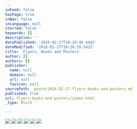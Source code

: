 ```yaml
---
inFeed: false
hasPage: true
inNav: false
inLanguage: null
starred: false
keywords: []
description: ''
datePublished: '2016-02-17T10:20:46.444Z'
dateModified: '2016-02-17T10:20:19.543Z'
title: 'Flyers, Books and Posters'
author: []
authors: []
publisher:
  name: null
  domain: null
  url: null
  favicon: null
sourcePath: _posts/2016-02-17-flyers-books-and-posters.md
published: true
url: flyers-books-and-posters/index.html
_type: Blurb

---
```

![](https://the-grid-user-content.s3-us-west-2.amazonaws.com/b8e465d1-b3ad-4edd-a354-9161959cade4.png)
![](https://the-grid-user-content.s3-us-west-2.amazonaws.com/216c0099-2da4-4809-a901-a4ac1d525570.jpg)
![](https://the-grid-user-content.s3-us-west-2.amazonaws.com/fd22b574-4def-4b58-a4b0-183841efe2ab.jpg)
![](https://the-grid-user-content.s3-us-west-2.amazonaws.com/c37f1072-6187-4abd-9019-129dd28e6a37.jpg)
![](https://the-grid-user-content.s3-us-west-2.amazonaws.com/ddf93ce7-644d-4d81-933b-6b6bd5de55b4.jpg)
![](https://the-grid-user-content.s3-us-west-2.amazonaws.com/fc321892-654e-46b8-b0a0-05ea45af3119.png)